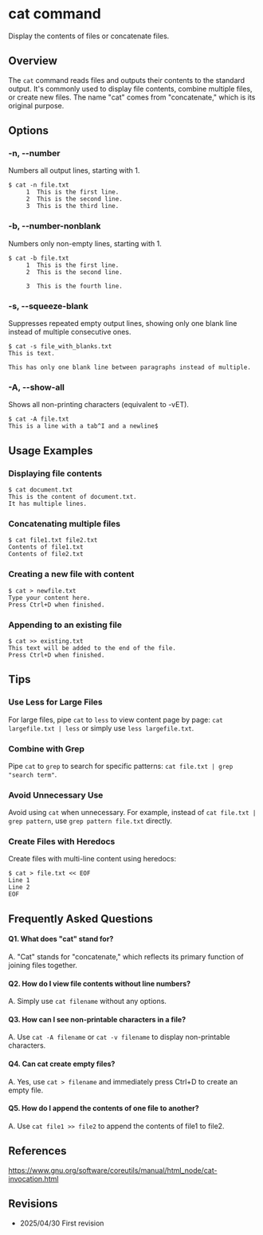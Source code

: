 # cat command

Display the contents of files or concatenate files.

## Overview

The `cat` command reads files and outputs their contents to the standard output. It's commonly used to display file contents, combine multiple files, or create new files. The name "cat" comes from "concatenate," which is its original purpose.

## Options

### **-n, --number**

Numbers all output lines, starting with 1.

```console
$ cat -n file.txt
     1  This is the first line.
     2  This is the second line.
     3  This is the third line.
```

### **-b, --number-nonblank**

Numbers only non-empty lines, starting with 1.

```console
$ cat -b file.txt
     1  This is the first line.
     2  This is the second line.

     3  This is the fourth line.
```

### **-s, --squeeze-blank**

Suppresses repeated empty output lines, showing only one blank line instead of multiple consecutive ones.

```console
$ cat -s file_with_blanks.txt
This is text.

This has only one blank line between paragraphs instead of multiple.
```

### **-A, --show-all**

Shows all non-printing characters (equivalent to -vET).

```console
$ cat -A file.txt
This is a line with a tab^I and a newline$
```

## Usage Examples

### Displaying file contents

```console
$ cat document.txt
This is the content of document.txt.
It has multiple lines.
```

### Concatenating multiple files

```console
$ cat file1.txt file2.txt
Contents of file1.txt
Contents of file2.txt
```

### Creating a new file with content

```console
$ cat > newfile.txt
Type your content here.
Press Ctrl+D when finished.
```

### Appending to an existing file

```console
$ cat >> existing.txt
This text will be added to the end of the file.
Press Ctrl+D when finished.
```

## Tips

### Use Less for Large Files

For large files, pipe `cat` to `less` to view content page by page: `cat largefile.txt | less` or simply use `less largefile.txt`.

### Combine with Grep

Pipe `cat` to `grep` to search for specific patterns: `cat file.txt | grep "search term"`.

### Avoid Unnecessary Use

Avoid using `cat` when unnecessary. For example, instead of `cat file.txt | grep pattern`, use `grep pattern file.txt` directly.

### Create Files with Heredocs

Create files with multi-line content using heredocs:
```console
$ cat > file.txt << EOF
Line 1
Line 2
EOF
```

## Frequently Asked Questions

#### Q1. What does "cat" stand for?
A. "Cat" stands for "concatenate," which reflects its primary function of joining files together.

#### Q2. How do I view file contents without line numbers?
A. Simply use `cat filename` without any options.

#### Q3. How can I see non-printable characters in a file?
A. Use `cat -A filename` or `cat -v filename` to display non-printable characters.

#### Q4. Can cat create empty files?
A. Yes, use `cat > filename` and immediately press Ctrl+D to create an empty file.

#### Q5. How do I append the contents of one file to another?
A. Use `cat file1 >> file2` to append the contents of file1 to file2.

## References

https://www.gnu.org/software/coreutils/manual/html_node/cat-invocation.html

## Revisions

- 2025/04/30 First revision